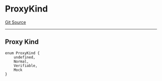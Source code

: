 # ProxyKind
[Git Source](https://github.com/metacontract/mc/blob/20ed737f21a46d89afffe1322a75b1ecfcacff9a/src/devkit/Flattened.sol)

---------------
Proxy Kind
-----------------


```solidity
enum ProxyKind {
    undefined,
    Normal,
    Verifiable,
    Mock
}
```

